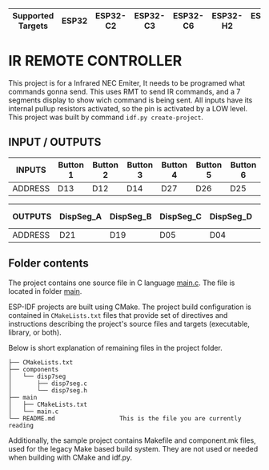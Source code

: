 | Supported Targets | ESP32 | ESP32-C2 | ESP32-C3 | ESP32-C6 | ESP32-H2 | ESP32-S2 | ESP32-S3 |
| ----------------- | ----- | -------- | -------- | -------- | -------- | -------- | -------- |

# IR REMOTE CONTROLLER

This project is for a Infrared NEC Emiter, It needs to be programed what commands gonna send.
This uses RMT to send IR commands, and a 7 segments display to show wich command is being sent.
All inputs have its internal pullup resistors activated, so the pin is activated by a LOW level.
This project was built by command `idf.py create-project`.


## INPUT / OUTPUTS

| INPUTS   | Button 1  | Button 2  | Button 3  | Button 4  | Button 5  | Button 6  |
| -------- | --------- | --------- | --------- | --------- | --------- | --------- |
| ADDRESS  | D13       | D12       | D14       | D27       | D26       | D25       |



| OUTPUTS  | DispSeg_A | DispSeg_B | DispSeg_C | DispSeg_D | DispSeg_E | DispSeg_F | DispSeg_G | IR LED |
| -------- | --------- | --------- | --------- | --------- | --------- | --------- | --------- | ------ |
| ADDRESS  | D21       | D19       | D05       | D04       | D02       | D22       | D23       | D18    |

## Folder contents

The project contains one source file in C language [main.c](main/main.c). The file is located in folder [main](main).

ESP-IDF projects are built using CMake. The project build configuration is contained in `CMakeLists.txt`
files that provide set of directives and instructions describing the project's source files and targets
(executable, library, or both). 

Below is short explanation of remaining files in the project folder.

```
├── CMakeLists.txt
├── components
│   └── disp7seg
│       ├── disp7seg.c
│       └── disp7seg.h
├── main
│   ├── CMakeLists.txt
│   └── main.c
└── README.md                  This is the file you are currently reading
```
Additionally, the sample project contains Makefile and component.mk files, used for the legacy Make based build system. 
They are not used or needed when building with CMake and idf.py.

